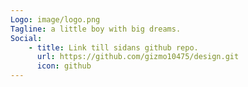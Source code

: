 ```yaml
---
Logo: image/logo.png
Tagline: a little boy with big dreams.
Social:
    - title: Link till sidans github repo.
      url: https://github.com/gizmo10475/design.git
      icon: github
---
```

